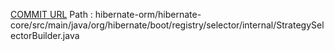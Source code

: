 [COMMIT URL](https://github.com/hibernate/hibernate-orm/commit/7990630ae4917f15e59bca1881b50992e239cc21)
Path : hibernate-orm/hibernate-core/src/main/java/org/hibernate/boot/registry/selector/internal/StrategySelectorBuilder.java